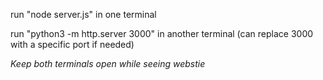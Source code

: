 run "node server.js" in one terminal

run "python3 -m http.server 3000" in another terminal (can replace 3000 with a specific port if needed)

_Keep both terminals open while seeing webstie_
